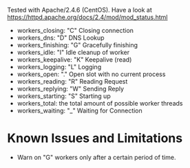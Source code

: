 Tested with Apache/2.4.6 (CentOS). Have a look at https://httpd.apache.org/docs/2.4/mod/mod_status.html

* workers_closing: "C" Closing connection
* workers_dns: "D" DNS Lookup
* workers_finishing: "G" Gracefully finishing
* workers_idle: "I" Idle cleanup of worker
* workers_keepalive: "K" Keepalive (read)
* workers_logging: "L" Logging
* workers_open: "." Open slot with no current process
* workers_reading: "R" Reading Request
* workers_replying: "W" Sending Reply
* workers_starting: "S" Starting up
* workers_total: the total amount of possible worker threads
* workers_waiting: "_" Waiting for Connection


# Known Issues and Limitations

* Warn on "G" workers only after a certain period of time.
